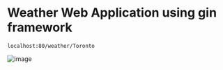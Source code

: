 # Weather Web Application using gin framework

``localhost:80/weather/Toronto``

![image](https://github.com/losevs/WeatherApp/assets/75357413/eb2ec5a5-994c-4cfe-9ea8-901928bbf40a)
